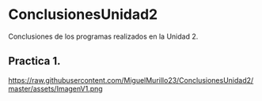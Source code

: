# ConclusionesUnidad2
Conclusiones de los programas realizados en la Unidad 2.

## Practica 1.
https://raw.githubusercontent.com/MiguelMurillo23/ConclusionesUnidad2/master/assets/ImagenV1.png



